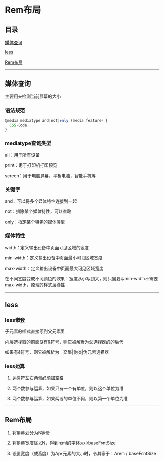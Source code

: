 # Rem布局

## 目录

[媒体查询](#jump1)

[less](#jump2)

[Rem布局](#jump3)

[](#jump)

[](#jump)

[](#jump)

---	

<span id="jump1"></span>

## 媒体查询

主要用来检测当前屏幕的大小

### 语法规范

```javascript
@media mediatype and|not|only (media feature) {
  CSS-Code;
}
```

### mediatype查询类型

all：用于所有设备

print：用于打印机打印预览

screen：用于电脑屏幕，平板电脑，智能手机等

### 关键字

and：可以将多个媒体特性连接到一起

not：排除某个媒体特性，可以省略

only：指定某个特定的媒体类型

### 媒体特性

width：定义输出设备中页面可见区域的宽度

min-width：定义输出设备中页面最小可见区域宽度

max-width：定义输出设备中页面最大可见区域宽度

在不同宽度变成不同颜色的效果：宽度从小写到大，则只需要写min-width不需要max-width，原理的样式层叠性

---

<span id="jump2"></span>

## less

### less嵌套

子元素的样式直接写到父元素里

内层选择器的前面没有&符号，则它被解析为父选择器的的后代

如果有&符号，则它被解析为：交集|伪类|伪元素选择器

### less运算

1. 运算符左右两侧必须加空格

2. 两个数参与运算，如果只有一个有单位，则以这个单位为准

3. 两个数参与运算，如果两者的单位不同，则以第一个单位为准

---

<span id="jump3"></span>

## Rem布局

1. 将屏幕划分为N等份

2. 将屏幕宽度除以N，得到html的字体大小baseFontSize

3. 设置宽度（或高度）为Apx元素的大小时，令其等于：Arem / baseFontSize
